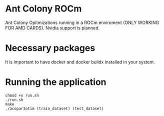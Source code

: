 # Ant Colony ROCm

Ant Colony Opitmizations running in a ROCm enviroment (ONLY WORKING FOR AMD CARDS). Nvidia support is planned.

# Necessary packages

It is important to have docker and docker buildx installed in your system.

# Running the application

```
chmod +x run.sh
./run.sh
make
./acopar3otim (train_dataset) (test_dataset)
```
